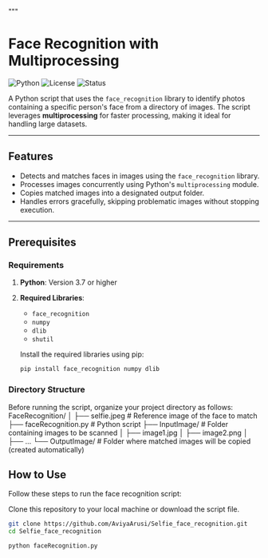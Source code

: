 """
# Face Recognition with Multiprocessing

![Python](https://img.shields.io/badge/Python-3.7%2B-blue)
![License](https://img.shields.io/badge/License-MIT-green)
![Status](https://img.shields.io/badge/Status-Stable-brightgreen)

A Python script that uses the `face_recognition` library to identify photos containing a specific person's face from a directory of images. The script leverages **multiprocessing** for faster processing, making it ideal for handling large datasets.

---

## Features

- Detects and matches faces in images using the `face_recognition` library.
- Processes images concurrently using Python's `multiprocessing` module.
- Copies matched images into a designated output folder.
- Handles errors gracefully, skipping problematic images without stopping execution.

---

## Prerequisites

### Requirements

1. **Python**: Version 3.7 or higher
2. **Required Libraries**:
   - `face_recognition`
   - `numpy`
   - `dlib`
   - `shutil`

   Install the required libraries using pip:

   ```bash
   pip install face_recognition numpy dlib

### Directory Structure
Before running the script, organize your project directory as follows:
FaceRecognition/
│
├── selfie.jpeg         # Reference image of the face to match
├── faceRecognition.py      # Python script
├── InputImage/         # Folder containing images to be scanned
│   ├── image1.jpg
│   ├── image2.png
│   ├── ...
└── OutputImage/        # Folder where matched images will be copied (created automatically)

## How to Use

Follow these steps to run the face recognition script:

Clone this repository to your local machine or download the script file.

```bash
git clone https://github.com/AviyaArusi/Selfie_face_recognition.git
cd Selfie_face_recognition

python faceRecognition.py
